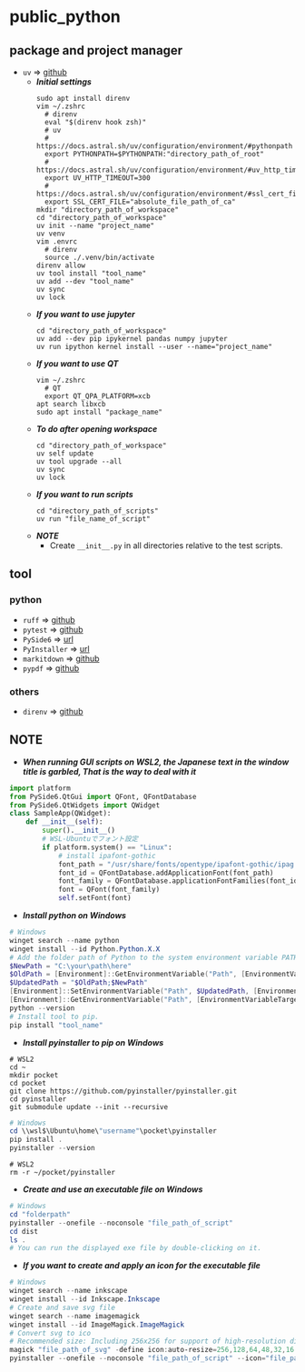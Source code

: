 # public_python
## package and project manager
* `uv` => [github](https://github.com/astral-sh/uv)
  * ***Initial settings***
    ```Shell
    sudo apt install direnv
    vim ~/.zshrc
      # direnv
      eval "$(direnv hook zsh)"
      # uv
      # https://docs.astral.sh/uv/configuration/environment/#pythonpath
      export PYTHONPATH=$PYTHONPATH:"directory_path_of_root"
      # https://docs.astral.sh/uv/configuration/environment/#uv_http_timeout
      export UV_HTTP_TIMEOUT=300
      # https://docs.astral.sh/uv/configuration/environment/#ssl_cert_file
      export SSL_CERT_FILE="absolute_file_path_of_ca"
    mkdir "directory_path_of_workspace"
    cd "directory_path_of_workspace"
    uv init --name "project_name"
    uv venv
    vim .envrc
      # direnv
      source ./.venv/bin/activate
    direnv allow
    uv tool install "tool_name"
    uv add --dev "tool_name"
    uv sync
    uv lock
    ```
  * ***If you want to use jupyter***
    ```Shell
    cd "directory_path_of_workspace"
    uv add --dev pip ipykernel pandas numpy jupyter
    uv run ipython kernel install --user --name="project_name"
    ```
  * ***If you want to use QT***
    ```Shell
    vim ~/.zshrc
      # QT
      export QT_QPA_PLATFORM=xcb
    apt search libxcb
    sudo apt install "package_name"
    ```
  * ***To do after opening workspace***
    ```Shell
    cd "directory_path_of_workspace"
    uv self update
    uv tool upgrade --all
    uv sync
    uv lock
    ```
  * ***If you want to run scripts***
    ```Shell
    cd "directory_path_of_scripts"
    uv run "file_name_of_script"
    ```
  * ***NOTE***
      * Create `__init__.py` in all directories relative to the test scripts.
## tool
### python
* `ruff` => [github](https://github.com/astral-sh/ruff)
* `pytest` => [github](https://github.com/pytest-dev/pytest/)
* `PySide6` => [url](https://doc.qt.io/qtforpython-6/)
* `PyInstaller` => [url](https://pyinstaller.org/en/stable/)
* `markitdown` => [github](https://github.com/microsoft/markitdown)
* `pypdf` => [github](https://github.com/py-pdf/pypdf)
### others
* `direnv` => [github](https://github.com/direnv/direnv)
## NOTE
* ***When running GUI scripts on WSL2, the Japanese text in the window title is garbled, That is the way to deal with it***
```Python
import platform
from PySide6.QtGui import QFont, QFontDatabase
from PySide6.QtWidgets import QWidget
class SampleApp(QWidget):
    def __init__(self):
        super().__init__()
        # WSL-Ubuntuでフォント設定
        if platform.system() == "Linux":
            # install ipafont-gothic
            font_path = "/usr/share/fonts/opentype/ipafont-gothic/ipag.ttf"
            font_id = QFontDatabase.addApplicationFont(font_path)
            font_family = QFontDatabase.applicationFontFamilies(font_id)[0]
            font = QFont(font_family)
            self.setFont(font)
```
* ***Install python on Windows***
```PowerShell
# Windows
winget search --name python
winget install --id Python.Python.X.X
# Add the folder path of Python to the system environment variable PATH.
$NewPath = "C:\your\path\here"
$OldPath = [Environment]::GetEnvironmentVariable("Path", [EnvironmentVariableTarget]::Machine)
$UpdatedPath = "$OldPath;$NewPath"
[Environment]::SetEnvironmentVariable("Path", $UpdatedPath, [EnvironmentVariableTarget]::Machine)
[Environment]::GetEnvironmentVariable("Path", [EnvironmentVariableTarget]::Machine)
python --version
# Install tool to pip.
pip install "tool_name"
```
* ***Install pyinstaller to pip on Windows***
```Shell
# WSL2
cd ~
mkdir pocket
cd pocket
git clone https://github.com/pyinstaller/pyinstaller.git
cd pyinstaller
git submodule update --init --recursive
```
```PowerShell
# Windows
cd \\wsl$\Ubuntu\home\"username"\pocket\pyinstaller
pip install .
pyinstaller --version
```
```Shell
# WSL2
rm -r ~/pocket/pyinstaller
```
* ***Create and use an executable file on Windows***
```PowerShell
# Windows
cd "folderpath"
pyinstaller --onefile --noconsole "file_path_of_script"
cd dist
ls .
# You can run the displayed exe file by double-clicking on it.
```
  * ***If you want to create and apply an icon for the executable file***
  ```PowerShell
  # Windows
  winget search --name inkscape
  winget install --id Inkscape.Inkscape
  # Create and save svg file
  winget search --name imagemagick
  winget install --id ImageMagick.ImageMagick
  # Convert svg to ico
  # Recommended size: Including 256x256 for support of high-resolution display. icon.ico will be the final icon for PyInstaller.
  magick "file_path_of_svg" -define icon:auto-resize=256,128,64,48,32,16 "file_path_of_ico"
  pyinstaller --onefile --noconsole "file_path_of_script" --icon="file_path_of_ico"
  ```
